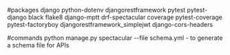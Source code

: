 #packages
django
python-dotenv
djangorestframework
pytest
pytest-django
black
flake8
django-mptt
drf-spectacular
coverage
pytest-coverage
pytest-factoryboy
djangorestframework_simplejwt
django-cors-headers

#commands
python manage.py spectacular --file schema.yml - to generate a schema file for APIs